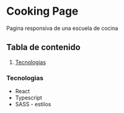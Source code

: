 # Cooking Page
Pagina responsiva de una escuela de cocina

## Tabla de contenido
1. [Tecnologias](#Tecnologias)
   
### Tecnologias

* React
* Typescript
* SASS - estilos
